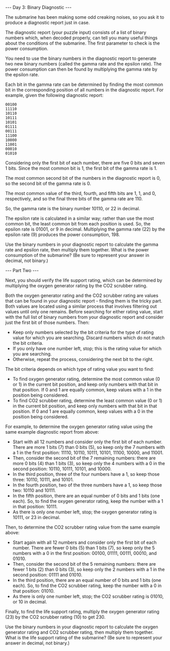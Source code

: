 --- Day 3: Binary Diagnostic ---

The submarine has been making some odd creaking noises, so you ask it to
produce a diagnostic report just in case.

The diagnostic report (your puzzle input) consists of a list of binary numbers
which, when decoded properly, can tell you many useful things about the
conditions of the submarine. The first parameter to check is the power
consumption.

You need to use the binary numbers in the diagnostic report to generate two new
binary numbers (called the gamma rate and the epsilon rate). The power
consumption can then be found by multiplying the gamma rate by the epsilon
rate.

Each bit in the gamma rate can be determined by finding the most common bit in
the corresponding position of all numbers in the diagnostic report. For
example, given the following diagnostic report:

```
00100
11110
10110
10111
10101
01111
00111
11100
10000
11001
00010
01010
```

Considering only the first bit of each number, there are five 0 bits and seven
1 bits. Since the most common bit is 1, the first bit of the gamma rate is 1.

The most common second bit of the numbers in the diagnostic report is 0, so the
second bit of the gamma rate is 0.

The most common value of the third, fourth, and fifth bits are 1, 1, and 0,
respectively, and so the final three bits of the gamma rate are 110.

So, the gamma rate is the binary number 10110, or 22 in decimal.

The epsilon rate is calculated in a similar way; rather than use the most
common bit, the least common bit from each position is used. So, the epsilon
rate is 01001, or 9 in decimal. Multiplying the gamma rate (22) by the epsilon
rate (9) produces the power consumption, 198.

Use the binary numbers in your diagnostic report to calculate the gamma rate
and epsilon rate, then multiply them together. What is the power consumption of
the submarine? (Be sure to represent your answer in decimal, not binary.)

--- Part Two ---

Next, you should verify the life support rating, which can be determined by
multiplying the oxygen generator rating by the CO2 scrubber rating.

Both the oxygen generator rating and the CO2 scrubber rating are values that
can be found in your diagnostic report - finding them is the tricky part. Both
values are located using a similar process that involves filtering out values
until only one remains. Before searching for either rating value, start with
the full list of binary numbers from your diagnostic report and consider just
the first bit of those numbers. Then:

* Keep only numbers selected by the bit criteria for the type of rating value
	for which you are searching. Discard numbers which do not match the bit
	criteria.
* If you only have one number left, stop; this is the rating value for which
	you are searching.
* Otherwise, repeat the process, considering the next bit to the right.

The bit criteria depends on which type of rating value you want to find:

* To find oxygen generator rating, determine the most common value (0 or 1) in
	the current bit position, and keep only numbers with that bit in that
	position. If 0 and 1 are equally common, keep values with a 1 in the position
	being considered.
* To find CO2 scrubber rating, determine the least common value (0 or 1) in the
	current bit position, and keep only numbers with that bit in that position.
	If 0 and 1 are equally common, keep values with a 0 in the position being
	considered.

For example, to determine the oxygen generator rating value using the same
example diagnostic report from above:

* Start with all 12 numbers and consider only the first bit of each number.
	There are more 1 bits (7) than 0 bits (5), so keep only the 7 numbers with a
	1 in the first position: 11110, 10110, 10111, 10101, 11100, 10000, and 11001.
* Then, consider the second bit of the 7 remaining numbers: there are more 0
	bits (4) than 1 bits (3), so keep only the 4 numbers with a 0 in the second
	position: 10110, 10111, 10101, and 10000.
* In the third position, three of the four numbers have a 1, so keep those
	three: 10110, 10111, and 10101.
* In the fourth position, two of the three numbers have a 1, so keep those two:
	10110 and 10111.
* In the fifth position, there are an equal number of 0 bits and 1 bits (one
	each). So, to find the oxygen generator rating, keep the number with a 1 in
	that position: 10111.
* As there is only one number left, stop; the oxygen generator rating is 10111,
	or 23 in decimal.

Then, to determine the CO2 scrubber rating value from the same example above:

* Start again with all 12 numbers and consider only the first bit of each
	number. There are fewer 0 bits (5) than 1 bits (7), so keep only the 5
	numbers with a 0 in the first position: 00100, 01111, 00111, 00010, and
	01010.
* Then, consider the second bit of the 5 remaining numbers: there are fewer 1
	bits (2) than 0 bits (3), so keep only the 2 numbers with a 1 in the second
	position: 01111 and 01010.
* In the third position, there are an equal number of 0 bits and 1 bits (one
	each). So, to find the CO2 scrubber rating, keep the number with a 0 in that
	position: 01010.
* As there is only one number left, stop; the CO2 scrubber rating is 01010, or
	10 in decimal.

Finally, to find the life support rating, multiply the oxygen generator rating
(23) by the CO2 scrubber rating (10) to get 230.

Use the binary numbers in your diagnostic report to calculate the oxygen
generator rating and CO2 scrubber rating, then multiply them together. What is
the life support rating of the submarine? (Be sure to represent your answer in
decimal, not binary.)
